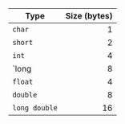 | Type | Size (bytes) |
| --- | ---: |
| `char` | 1 |
| `short` | 2 |
| `int` | 4 |
| `long | 8 |
| `float` | 4 |
| `double` | 8 |
| `long double` | 16 |
